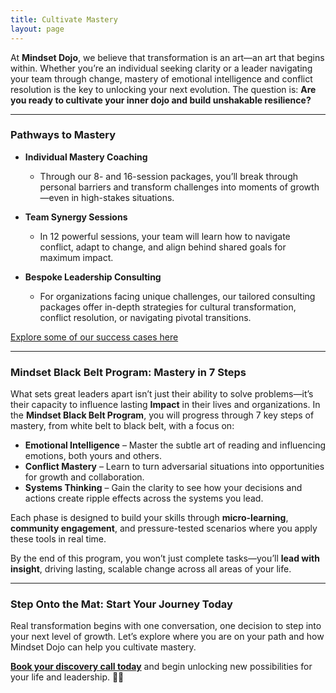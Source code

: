 ```yaml
---
title: Cultivate Mastery
layout: page
---
```


At **Mindset Dojo**, we believe that transformation is an art—an art that begins within. Whether you’re an individual seeking clarity or a leader navigating your team through change, mastery of emotional intelligence and conflict resolution is the key to unlocking your next evolution. The question is: **Are you ready to cultivate your inner dojo and build unshakable resilience?**

---

### Pathways to Mastery

- **Individual Mastery Coaching**
  - Through our 8- and 16-session packages, you’ll break through personal barriers and transform challenges into moments of growth—even in high-stakes situations.

- **Team Synergy Sessions**
  - In 12 powerful sessions, your team will learn how to navigate conflict, adapt to change, and align behind shared goals for maximum impact.

- **Bespoke Leadership Consulting**
  - For organizations facing unique challenges, our tailored consulting packages offer in-depth strategies for cultural transformation, conflict resolution, or navigating pivotal transitions.

[Explore some of our success cases here](https://projects.michael.basil.one/)

---

### Mindset Black Belt Program: Mastery in 7 Steps

What sets great leaders apart isn’t just their ability to solve problems—it’s their capacity to influence lasting **Impact** in their lives and organizations. In the **Mindset Black Belt Program**, you will progress through 7 key steps of mastery, from white belt to black belt, with a focus on:

- **Emotional Intelligence** – Master the subtle art of reading and influencing emotions, both yours and others.
- **Conflict Mastery** – Learn to turn adversarial situations into opportunities for growth and collaboration.
- **Systems Thinking** – Gain the clarity to see how your decisions and actions create ripple effects across the systems you lead.

Each phase is designed to build your skills through **micro-learning**, **community engagement**, and pressure-tested scenarios where you apply these tools in real time.

By the end of this program, you won’t just complete tasks—you’ll **lead with insight**, driving lasting, scalable change across all areas of your life.

---

### **Step Onto the Mat: Start Your Journey Today**

Real transformation begins with one conversation, one decision to step into your next level of growth. Let’s explore where you are on your path and how Mindset Dojo can help you cultivate mastery.

**[Book your discovery call today](https://connect.mindset.dojo.center)** and begin unlocking new possibilities for your life and leadership. 🙏🌿
